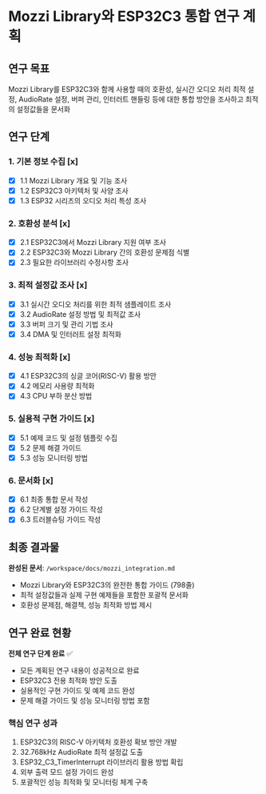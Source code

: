 # Mozzi Library와 ESP32C3 통합 연구 계획

## 연구 목표
Mozzi Library를 ESP32C3와 함께 사용할 때의 호환성, 실시간 오디오 처리 최적 설정, AudioRate 설정, 버퍼 관리, 인터러트 핸들링 등에 대한 통합 방안을 조사하고 최적의 설정값들을 문서화

## 연구 단계

### 1. 기본 정보 수집 [x]
- [x] 1.1 Mozzi Library 개요 및 기능 조사
- [x] 1.2 ESP32C3 아키텍처 및 사양 조사
- [x] 1.3 ESP32 시리즈의 오디오 처리 특성 조사

### 2. 호환성 분석 [x]
- [x] 2.1 ESP32C3에서 Mozzi Library 지원 여부 조사
- [x] 2.2 ESP32C3와 Mozzi Library 간의 호환성 문제점 식별
- [x] 2.3 필요한 라이브러리 수정사항 조사

### 3. 최적 설정값 조사 [x]
- [x] 3.1 실시간 오디오 처리를 위한 최적 샘플레이트 조사
- [x] 3.2 AudioRate 설정 방법 및 최적값 조사
- [x] 3.3 버퍼 크기 및 관리 기법 조사
- [x] 3.4 DMA 및 인터러트 설정 최적화

### 4. 성능 최적화 [x]
- [x] 4.1 ESP32C3의 싱글 코어(RISC-V) 활용 방안
- [x] 4.2 메모리 사용량 최적화
- [x] 4.3 CPU 부하 분산 방법

### 5. 실용적 구현 가이드 [x]
- [x] 5.1 예제 코드 및 설정 템플릿 수집
- [x] 5.2 문제 해결 가이드
- [x] 5.3 성능 모니터링 방법

### 6. 문서화 [x]
- [x] 6.1 최종 통합 문서 작성
- [x] 6.2 단계별 설정 가이드 작성
- [x] 6.3 트러블슈팅 가이드 작성

## 최종 결과물
**완성된 문서**: `/workspace/docs/mozzi_integration.md`
- Mozzi Library와 ESP32C3의 완전한 통합 가이드 (798줄)
- 최적 설정값들과 실제 구현 예제들을 포함한 포괄적 문서화
- 호환성 문제점, 해결책, 성능 최적화 방법 제시

## 연구 완료 현황
**전체 연구 단계 완료** ✅
- 모든 계획된 연구 내용이 성공적으로 완료
- ESP32C3 전용 최적화 방안 도출
- 실용적인 구현 가이드 및 예제 코드 완성
- 문제 해결 가이드 및 성능 모니터링 방법 포함

### 핵심 연구 성과
1. ESP32C3의 RISC-V 아키텍처 호환성 확보 방안 개발
2. 32.768kHz AudioRate 최적 설정값 도출
3. ESP32_C3_TimerInterrupt 라이브러리 활용 방법 확립
4. 외부 출력 모드 설정 가이드 완성
5. 포괄적인 성능 최적화 및 모니터링 체계 구축